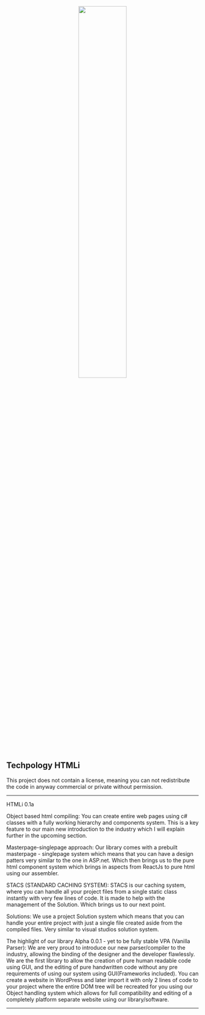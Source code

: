 <p align="center">
  <img width="50%" height="auto" src="https://user-images.githubusercontent.com/44705253/151079135-24393d7d-3a4c-43aa-9a0a-15bc1803d4b8.png">
</p>

<h2>Techpology HTMLi</h2>

<p>
  This project does not contain a license, meaning you can not redistribute the code in anyway commercial or private without permission.
</p>

-----------------------------------------------------------------------------------------------------------------
HTMLi 0.1a

Object based html compiling:
You can create entire web pages using c# classes with a fully working hierarchy and components system.
This is a key feature to our main new introduction to the industry which I will explain further in the upcoming section.

Masterpage-singlepage approach:
Our library comes with a prebuilt masterpage - singlepage system which means that you can have a design patters very similar to the one in ASP.net.
Which then brings us to the pure html component system which brings in aspects from ReactJs to pure html using our assembler.

STACS (STANDARD CACHING SYSTEM):
STACS is our caching system, where you can handle all your project files from a single static class instantly with very few lines of code.
It is made to help with the management of the Solution. Which brings us to our next point.

Solutions:
We use a project Solution system which means that you can handle your entire project with just a single file created aside from the compiled files.
Very similar to visual studios solution system.

The highlight of our library
Alpha 0.0.1 - yet to be fully stable
VPA (Vanilla Parser):
We are very proud to introduce our new parser/compiler to the industry, allowing the binding of the designer and the developer flawlessly.
We are the first library to allow the creation of pure human readable code using GUI, and the editing of pure handwritten code without any pre requirements of using our system using GUI(Frameworks included). You can create a website in WordPress and later import it with only 2 lines of code to your project where the entire DOM tree will be recreated for you using our Object handling system which allows for full compatibility and editing of a completely platform separate website using our library/software.

---------------------------------------------------------------------------------- 
